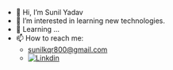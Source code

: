 - 👋 Hi, I’m Sunil Yadav
- 👀 I’m interested in learning new technologies.
- 🌱 Learning ...
- 📫 How to reach me:
   - sunilkqr800@gmail.com
   - [![Linkdin](https://img.shields.io/badge/LinkedIn-0077B5?style=for-the-badge&logo=linkedin&logoColor=white)](https://www.linkedin.com/in/sunil-kumar-12a7a31a5/)
<!---
sunil-yadav-800/sunil-yadav-800 is a ✨ special ✨ repository because its `README.md` (this file) appears on your GitHub profile.
You can click the Preview link to take a look at your changes.
--->
